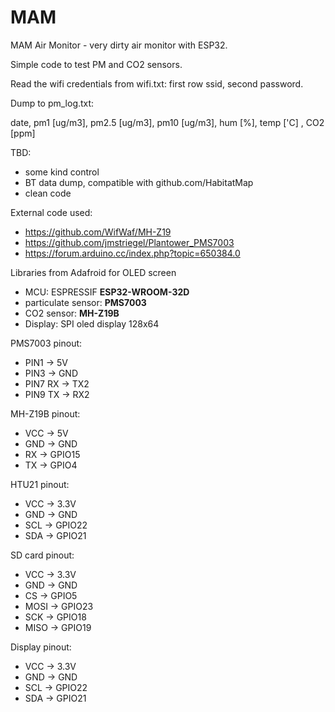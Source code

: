# MAM
MAM Air Monitor - very dirty air monitor with ESP32.

Simple code to test PM and CO2 sensors.

Read the wifi credentials from wifi.txt: first row ssid, second password.

Dump to pm_log.txt:

date, pm1 [ug/m3], pm2.5 [ug/m3], pm10 [ug/m3], hum [%], temp ['C] , CO2 [ppm] 


TBD:
- some kind control
- BT data dump, compatible with github.com/HabitatMap
- clean code

External code used:
- https://github.com/WifWaf/MH-Z19
- https://github.com/jmstriegel/Plantower_PMS7003
- https://forum.arduino.cc/index.php?topic=650384.0

Libraries from Adafroid for OLED screen

- MCU: ESPRESSIF **ESP32-WROOM-32D**
- particulate sensor: **PMS7003** 
- CO2 sensor: **MH-Z19B**
- Display: SPI oled display 128x64

PMS7003 pinout:
- PIN1 -> 5V
- PIN3 -> GND 
- PIN7 RX -> TX2
- PIN9 TX -> RX2

MH-Z19B pinout:
- VCC -> 5V
- GND -> GND
- RX -> GPIO15
- TX -> GPIO4

HTU21 pinout:
- VCC -> 3.3V
- GND -> GND
- SCL -> GPIO22
- SDA -> GPIO21

SD card pinout:
- VCC -> 3.3V
- GND -> GND
- CS -> GPIO5
- MOSI -> GPIO23
- SCK -> GPIO18
- MISO -> GPIO19

Display pinout:
- VCC -> 3.3V
- GND -> GND
- SCL -> GPIO22
- SDA -> GPIO21



